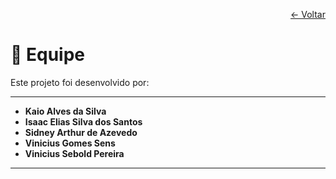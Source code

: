 <p align="right">
  <a href="README.md">← Voltar</a>
</p>

# 👥 Equipe

Este projeto foi desenvolvido por:

---

- **Kaio Alves da Silva**
- **Isaac Elias Silva dos Santos** 
- **Sidney Arthur de Azevedo**
- **Vinicius Gomes Sens**
- **Vinicius Sebold Pereira**

---
